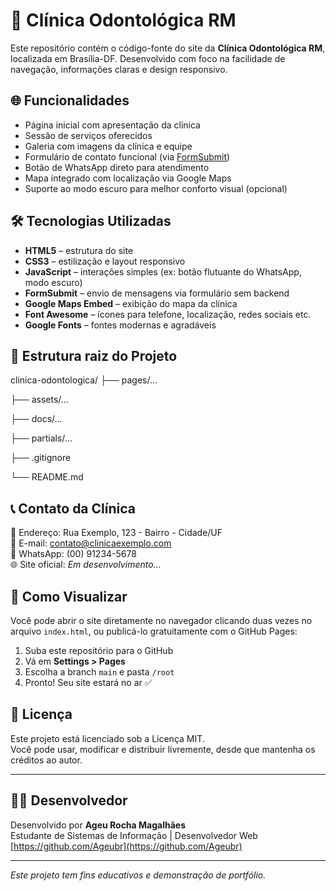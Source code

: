 # 🦷 Clínica Odontológica RM

Este repositório contém o código-fonte do site da **Clínica Odontológica RM**, localizada em Brasília-DF. Desenvolvido com foco na facilidade de navegação, informações claras e design responsivo.

## 🌐 Funcionalidades

- Página inicial com apresentação da clínica  
- Sessão de serviços oferecidos  
- Galeria com imagens da clínica e equipe  
- Formulário de contato funcional (via [FormSubmit](https://formsubmit.co/))  
- Botão de WhatsApp direto para atendimento  
- Mapa integrado com localização via Google Maps  
- Suporte ao modo escuro para melhor conforto visual (opcional)  

## 🛠 Tecnologias Utilizadas

- **HTML5** – estrutura do site  
- **CSS3** – estilização e layout responsivo  
- **JavaScript** – interações simples (ex: botão flutuante do WhatsApp, modo escuro)  
- **FormSubmit** – envio de mensagens via formulário sem backend  
- **Google Maps Embed** – exibição do mapa da clínica  
- **Font Awesome** – ícones para telefone, localização, redes sociais etc.  
- **Google Fonts** – fontes modernas e agradáveis  

## 📁 Estrutura raiz do Projeto

clinica-odontologica/
├── pages/...

├── assets/...

├── docs/...

├── partials/...

├── .gitignore

└── README.md


## 📞 Contato da Clínica

📍 Endereço: Rua Exemplo, 123 - Bairro - Cidade/UF  
📧 E-mail: contato@clinicaexemplo.com  
📱 WhatsApp: (00) 91234-5678  
🌐 Site oficial: *Em desenvolvimento...*

## 🚀 Como Visualizar

Você pode abrir o site diretamente no navegador clicando duas vezes no arquivo `index.html`, ou publicá-lo gratuitamente com o GitHub Pages:

1. Suba este repositório para o GitHub  
2. Vá em **Settings > Pages**  
3. Escolha a branch `main` e pasta `/root`  
4. Pronto! Seu site estará no ar ✅  

## 📝 Licença

Este projeto está licenciado sob a Licença MIT.  
Você pode usar, modificar e distribuir livremente, desde que mantenha os créditos ao autor.

---

## 🧑‍💻 Desenvolvedor

Desenvolvido por **Ageu Rocha Magalhães**  
Estudante de Sistemas de Informação | Desenvolvedor Web  
[https://github.com/Ageubr](https://github.com/Ageubr)  

---

*Este projeto tem fins educativos e demonstração de portfólio.*
